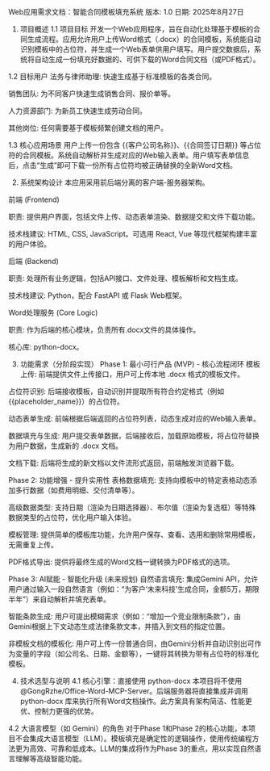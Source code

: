 
Web应用需求文档：智能合同模板填充系统
版本: 1.0
日期: 2025年8月27日

1. 项目概述
1.1 项目目标
开发一个Web应用程序，旨在自动化处理基于模板的合同生成流程。应用允许用户上传Word格式（.docx）的合同模板，系统能自动识别模板中的占位符，并生成一个Web表单供用户填写。用户提交数据后，系统将自动生成一份填充好数据的、可供下载的Word合同文档（或PDF格式）。

1.2 目标用户
法务与律师助理: 快速生成基于标准模板的各类合同。

销售团队: 为不同客户快速生成销售合同、报价单等。

人力资源部门: 为新员工快速生成劳动合同。

其他岗位: 任何需要基于模板频繁创建文档的用户。

1.3 核心应用场景
用户上传一份包含 {{客户公司名称}}、{{合同签订日期}} 等占位符的合同模板。系统自动解析并生成对应的Web输入表单。用户填写表单信息后，点击“生成”即可下载一份所有占位符均被正确替换的全新Word文档。

2. 系统架构设计
本应用采用前后端分离的客户端-服务器架构。

前端 (Frontend)

职责: 提供用户界面，包括文件上传、动态表单渲染、数据提交和文件下载功能。

技术栈建议: HTML, CSS, JavaScript。可选用 React, Vue 等现代框架构建丰富的用户体验。

后端 (Backend)

职责: 处理所有业务逻辑，包括API接口、文件处理、模板解析和文档生成。

技术栈建议: Python，配合 FastAPI 或 Flask Web框架。

Word处理服务 (Core Logic)

职责: 作为后端的核心模块，负责所有.docx文件的具体操作。

核心库: python-docx。

3. 功能需求（分阶段实现）
Phase 1: 最小可行产品 (MVP) - 核心流程闭环
模板上传: 前端提供文件上传接口，用户可上传本地 .docx 格式的模板文件。

占位符识别: 后端接收模板，自动识别并提取所有符合约定格式（例如 {{placeholder_name}}）的占位符。

动态表单生成: 前端根据后端返回的占位符列表，动态生成对应的Web输入表单。

数据填充与生成: 用户提交表单数据，后端接收后，加载原始模板，将占位符替换为用户数据，生成新的 .docx 文档。

文档下载: 后端将生成的新文档以文件流形式返回，前端触发浏览器下载。

Phase 2: 功能增强 - 提升实用性
表格数据填充: 支持向模板中的特定表格动态添加多行数据（如费用明细、交付清单等）。

高级数据类型: 支持日期（渲染为日期选择器）、布尔值（渲染为复选框）等特殊数据类型的占位符，优化用户输入体验。

模板管理: 提供简单的模板库功能，允许用户保存、查看、选用和删除常用模板，无需重复上传。

PDF格式导出: 提供将最终生成的Word文档一键转换为PDF格式的选项。

Phase 3: AI赋能 - 智能化升级 (未来规划)
自然语言填充: 集成Gemini API，允许用户通过输入一段自然语言（例如：“为客户‘未来科技’生成合同，金额5万，期限半年”）来自动解析并填充表单。

智能条款生成: 用户可提出模糊需求（例如：“增加一个竞业限制条款”），由Gemini根据上下文动态生成法律条款文本，并插入到文档的指定位置。

非模板文档的模板化: 用户可上传一份普通合同，由Gemini分析并自动识别出可作为变量的字段（如公司名、日期、金额等），一键将其转换为带有占位符的标准化模板。

4. 技术选型与说明
4.1 核心引擎：直接使用 python-docx
本项目将不使用 @GongRzhe/Office-Word-MCP-Server。后端服务器将直接集成并调用 python-docx 库来执行所有Word文档操作。此方案具有架构简洁、性能更优、控制力更强的优势。

4.2 大语言模型（如 Gemini）的角色
对于Phase 1和Phase 2的核心功能，本项目不会集成大语言模型（LLM）。模板填充是确定性的逻辑操作，使用传统编程方法更为高效、可靠和低成本。LLM的集成将作为Phase 3的重点，用以实现自然语言理解等高级智能功能。